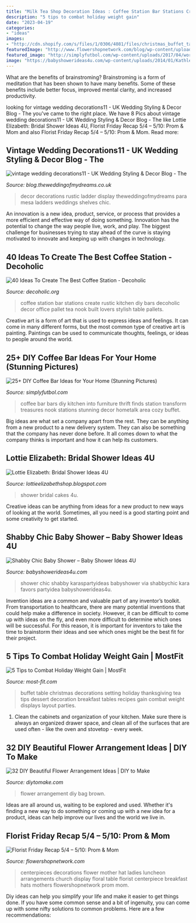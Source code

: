 ```yaml
---
title: "Milk Tea Shop Decoration Ideas : Coffee Station Bar Stations Create Rustic Kitchen Diy Bars Decoholic Decor Office Pallet Tea Nook Built Lovers Stylish Table Pallets"
description: "5 tips to combat holiday weight gain"
date: "2023-04-19"
categories:
- "ideas"
images:
- "http://cdn.shopify.com/s/files/1/0306/4081/files/christmas_buffet_table_decoration_ideas-yMb4sKN0_large.jpg?12213545500211699997"
featuredImage: "http://www.flowershopnetwork.com/blog/wp-content/uploads/2013/05/crossroads.jpg"
featured_image: "http://simplyfutbol.com/wp-content/uploads/2017/04/word-image-10.jpeg"
image: "https://babyshowerideas4u.com/wp-content/uploads/2014/01/Kathleen97_699x1049.jpg"
---
```



What are the benefits of brainstroming?
Brainstroming is a form of meditation that has been shown to have many benefits. Some of these benefits include better focus, improved mental clarity, and increased productivity.

	

		
looking for vintage wedding decorations11 - UK Wedding Styling &amp; Decor Blog - The you've came to the right place. We have 8 Pics about vintage wedding decorations11 - UK Wedding Styling &amp; Decor Blog - The like Lottie Elizabeth: Bridal Shower Ideas 4U, Florist Friday Recap 5/4 – 5/10: Prom &amp; Mom and also Florist Friday Recap 5/4 – 5/10: Prom &amp; Mom. Read more:
		
    
## Vintage Wedding Decorations11 - UK Wedding Styling &amp; Decor Blog - The

<img loading=lazy src="http://blog.theweddingofmydreams.co.uk/wp-content/uploads/2012/05/vintage-wedding-decorations11.jpg" onerror="this.onerror=null;this.src='https://tse2.mm.bing.net/th?id=OIP.lDKgK534urXrDUy9xGfSLgHaLI&amp;pid=15.1';" alt="vintage wedding decorations11 - UK Wedding Styling &amp; Decor Blog - The">

_Source: blog.theweddingofmydreams.co.uk_

>decor decorations rustic ladder display theweddingofmydreams para mesa ladders weddings shelves chic. 

	

An innovation is a new idea, product, service, or process that provides a more efficient and effective way of doing something. Innovation has the potential to change the way people live, work, and play. The biggest challenge for businesses trying to stay ahead of the curve is staying motivated to innovate and keeping up with changes in technology.

    
## 40 Ideas To Create The Best Coffee Station - Decoholic

<img loading=lazy src="http://decoholic.org/wp-content/uploads/2014/11/home-coffee-station-20-622x829.jpg" onerror="this.onerror=null;this.src='https://tse1.mm.bing.net/th?id=OIP.iLN0WpTHKdACscruv3ckewHaJ3&amp;pid=15.1';" alt="40 Ideas To Create The Best Coffee Station - Decoholic">

_Source: decoholic.org_

>coffee station bar stations create rustic kitchen diy bars decoholic decor office pallet tea nook built lovers stylish table pallets. 

	

Creative art is a form of art that is used to express ideas and feelings. It can come in many different forms, but the most common type of creative art is painting. Paintings can be used to communicate thoughts, feelings, or ideas to people around the world.

    
## 25+ DIY Coffee Bar Ideas For Your Home (Stunning Pictures)

<img loading=lazy src="http://simplyfutbol.com/wp-content/uploads/2017/04/word-image-10.jpeg" onerror="this.onerror=null;this.src='https://tse1.mm.bing.net/th?id=OIP.S7xVRK5s5w35z4AR4P-mngHaJ4&amp;pid=15.1';" alt="25+ DIY Coffee Bar Ideas for Your Home (Stunning Pictures)">

_Source: simplyfutbol.com_

>coffee bar bars diy kitchen into furniture thrift finds station transform treasures nook stations stunning decor hometalk area cozy buffet. 

	

Big ideas are what set a company apart from the rest. They can be anything from a new product to a new delivery system. They can also be something that the company has never done before. It all comes down to what the company thinks is important and how it can help its customers.

    
## Lottie Elizabeth: Bridal Shower Ideas 4U

<img loading=lazy src="https://2.bp.blogspot.com/-cBkLoZOCgko/WsPIw7C1bGI/AAAAAAAAApQ/MGgHlqozT8QuoV_n-gsH_Ldm7bDYvFLbwCLcBGAs/s1600/il_fullxfull.903205608_es9e.jpg" onerror="this.onerror=null;this.src='https://tse4.mm.bing.net/th?id=OIP.WugI6Cfj3l7-zvrUxaSsfwHaLH&amp;pid=15.1';" alt="Lottie Elizabeth: Bridal Shower Ideas 4U">

_Source: lottieelizabethshop.blogspot.com_

>shower bridal cakes 4u. 

	

Creative ideas can be anything from ideas for a new product to new ways of looking at the world. Sometimes, all you need is a good starting point and some creativity to get started.

    
## Shabby Chic Baby Shower – Baby Shower Ideas 4U

<img loading=lazy src="https://babyshowerideas4u.com/wp-content/uploads/2014/01/Kathleen97_699x1049.jpg" onerror="this.onerror=null;this.src='https://tse1.mm.bing.net/th?id=OIP.M1E77UuEW6tJEeVZRIlJHAHaLH&amp;pid=15.1';" alt="Shabby Chic Baby Shower – Baby Shower Ideas 4U">

_Source: babyshowerideas4u.com_

>shower chic shabby karaspartyideas babyshower via shabbychic kara favors partyidea babyshowerideas4u. 

	

Invention ideas are a common and valuable part of any inventor’s toolkit. From transportation to healthcare, there are many potential inventions that could help make a difference in society. However, it can be difficult to come up with ideas on the fly, and even more difficult to determine which ones will be successful. For this reason, it is important for inventors to take the time to brainstorm their ideas and see which ones might be the best fit for their project.

    
## 5 Tips To Combat Holiday Weight Gain | MostFit

<img loading=lazy src="http://cdn.shopify.com/s/files/1/0306/4081/files/christmas_buffet_table_decoration_ideas-yMb4sKN0_large.jpg?12213545500211699997" onerror="this.onerror=null;this.src='https://tse4.mm.bing.net/th?id=OIP.7nhEt5s4T1gtVk2ZYmZB5gHaE9&amp;pid=15.1';" alt="5 Tips to Combat Holiday Weight Gain | MostFit">

_Source: most-fit.com_

>buffet table christmas decorations setting holiday thanksgiving tea tips dessert decoration breakfast tables recipes gain combat weight displays layout parties. 

	

1. Clean the cabinets and organization of your kitchen. Make sure there is always an organized drawer space, and clean all of the surfaces that are used often - like the oven and stovetop - every week.

    
## 32 DIY Beautiful Flower Arrangement Ideas | DIY To Make

<img loading=lazy src="http://www.diytomake.com/wp-content/uploads/2016/08/flower-arrangement-ideas-1.jpg" onerror="this.onerror=null;this.src='https://tse4.mm.bing.net/th?id=OIP.jkXeK2vdr0CF9gyc5c60BQHaJ4&amp;pid=15.1';" alt="32 DIY Beautiful Flower Arrangement Ideas | DIY to Make">

_Source: diytomake.com_

>flower arrangement diy bag brown. 

	

Ideas are all around us, waiting to be explored and used. Whether it's finding a new way to do something or coming up with a new idea for a product, ideas can help improve our lives and the world we live in.

    
## Florist Friday Recap 5/4 – 5/10: Prom &amp; Mom

<img loading=lazy src="http://www.flowershopnetwork.com/blog/wp-content/uploads/2013/05/crossroads.jpg" onerror="this.onerror=null;this.src='https://tse2.mm.bing.net/th?id=OIP.VH6V5PTelu3eNTazhuOu9gHaI5&amp;pid=15.1';" alt="Florist Friday Recap 5/4 – 5/10: Prom &amp; Mom">

_Source: flowershopnetwork.com_

>centerpieces decorations flower mother hat ladies luncheon arrangements church display floral table florist centerpiece breakfast hats mothers flowershopnetwork prom mom. 

	

Diy ideas can help you simplify your life and make it easier to get things done. If you have some common sense and a bit of ingenuity, you can come up with some nifty solutions to common problems. Here are a few recommendations: 

